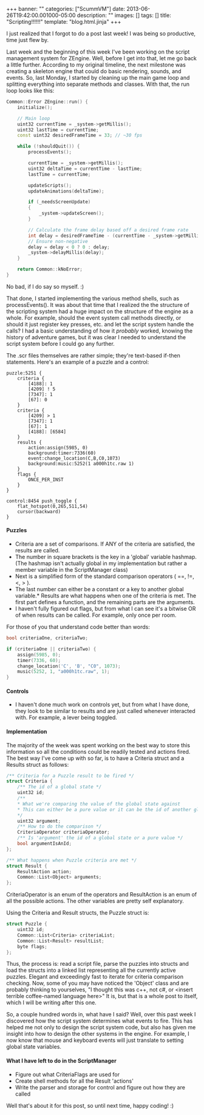 +++
banner: ""
categories: ["ScummVM"]
date: 2013-06-26T19:42:00.001000-05:00
description: ""
images: []
tags: []
title: "Scripting!!!!!!"
template: "blog.html.jinja"
+++

I just realized that I forgot to do a post last week! I was being so productive, time just flew by.

Last week and the beginning of this week I've been working on the script management system for ZEngine. Well, before I get into that, let me go back a little further. According to my original timeline, the next milestone was creating a skeleton engine that could do basic rendering, sounds, and events. So, last Monday, I started by cleaning up the main game loop and splitting everything into separate methods and classes. With that, the run loop looks like this:

```cpp
Common::Error ZEngine::run() {
    initialize();

    // Main loop
    uint32 currentTime = _system->getMillis();
    uint32 lastTime = currentTime;
    const uint32 desiredFrameTime = 33; // ~30 fps

    while (!shouldQuit()) {
        processEvents();

        currentTime = _system->getMillis();
        uint32 deltaTime = currentTime - lastTime;
        lastTime = currentTime;

        updateScripts();
        updateAnimations(deltaTime);

        if (_needsScreenUpdate)
        {
            _system->updateScreen();
        }

        // Calculate the frame delay based off a desired frame rate
        int delay = desiredFrameTime - (currentTime - _system->getMillis());
        // Ensure non-negative
        delay = delay < 0 ? 0 : delay;
        _system->delayMillis(delay);
    }

    return Common::kNoError;
}
```

No bad, if I do say so myself. :)

That done, I started implementing the various method shells, such as processEvents(). It was about that time that I realized the the structure of the scripting system had a huge impact on the structure of the engine as a whole. For example, should the event system call methods directly, or should it just register key presses, etc. and let the script system handle the calls? I had a basic understanding of how it _probably_ worked, knowing the history of adventure games, but it was clear I needed to understand the script system before I could go any further.

The .scr files themselves are rather simple; they're text-based if-then statements. Here's an example of a puzzle and a control:

```text
puzzle:5251 {
    criteria {
        [4188]: 1
        [4209] ! 5
        [7347]: 1
        [67]: 0
    }
    criteria {
        [4209] > 1
        [7347]: 1
        [67]: 1
        [4188]: [6584]
    }
    results {
        action:assign(5985, 0)
        background:timer:7336(60)
        event:change_location(C,B,C0,1073)
        background:music:5252(1 a000h1tc.raw 1)
    }
    flags {
        ONCE_PER_INST
    }
}

control:8454 push_toggle {
    flat_hotspot(0,265,511,54)
    cursor(backward)
}
```

#### Puzzles

* Criteria are a set of comparisons. If ANY of the criteria are satisfied, the results are called.
* The number in square brackets is the key in a 'global' variable hashmap. (The hashmap isn't actually global in my implementation but rather a member variable in the ScriptManager class)
* Next is a simplified form of the standard comparison operators ( ==, !=, <, > ).
* The last number can either be a constant or a key to another global variable.*   Results are what happens when one of the criteria is met. The first part defines a function, and the remaining parts are the arguments.
* I haven't fully figured out flags, but from what I can see it's a bitwise OR of when results can be called. For example, only once per room.

For those of you that understand code better than words:

```cpp
bool criteriaOne, criteriaTwo;

if (criteriaOne || criteriaTwo) {
    assign(5985, 0);
    timer(7336, 60);
    change_location('C', 'B', "C0", 1073);
    music(5252, 1, "a000h1tc.raw", 1);
}
```

#### Controls

* I haven't done much work on controls yet, but from what I have done, they look to be similar to results and are just called whenever interacted with. For example, a lever being toggled.

#### Implementation

The majority of the week was spent working on the best way to store this information so all the conditions could be readily tested and actions fired. The best way I've come up with so far, is to have a Criteria struct and a Results struct as follows:

```cpp
/** Criteria for a Puzzle result to be fired */
struct Criteria {
    /** The id of a global state */
    uint32 id;
    /**
    * What we're comparing the value of the global state against
    * This can either be a pure value or it can be the id of another global state
    */
    uint32 argument;
    /** How to do the comparison */
    CriteriaOperator criteriaOperator;
    /** Is 'argument' the id of a global state or a pure value */
    bool argumentIsAnId;
};

/** What happens when Puzzle criteria are met */
struct Result {
    ResultAction action;
    Common::List<Object> arguments;
};
```

CriteriaOperator is an enum of the operators and ResultAction is an enum of all the possible actions. The other variables are pretty self explanatory.

Using the Criteria and Result structs, the Puzzle struct is:

```cpp
struct Puzzle {
    uint32 id;
    Common::List<Criteria> criteriaList;
    Common::List<Result> resultList;
    byte flags;
};
```

Thus, the process is: read a script file, parse the puzzles into structs and load the structs into a linked list representing all the currently active puzzles. Elegant and exceedingly fast to iterate for criteria comparison checking. Now, some of you may have noticed the 'Object' class and are probably thinking to yourselves, "I thought this was c++, not c#, or \<insert terrible coffee-named language here\>" It is, but that is a whole post to itself, which I will be writing after this one.

So, a couple hundred words in, what have I said? Well, over this past week I discovered how the script system determines what events to fire. This has helped me not only to design the script system code, but also has given me insight into how to design the other systems in the engine. For example, I now know that mouse and keyboard events will just translate to setting global state variables.

#### What I have left to do in the ScriptManager

* Figure out what CriteriaFlags are used for
* Create shell methods for all the Result 'actions'
* Write the parser and storage for control and figure out how they are called

Well that's about it for this post, so until next time, happy coding! :)
